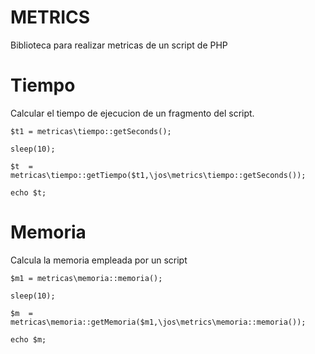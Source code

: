# METRICS
Biblioteca para realizar metricas de un script de PHP

# Tiempo
Calcular el tiempo de ejecucion de un fragmento del script.

```
$t1 = metricas\tiempo::getSeconds();

sleep(10);

$t  = metricas\tiempo::getTiempo($t1,\jos\metrics\tiempo::getSeconds()); 

echo $t;

```

# Memoria
Calcula la memoria empleada por un script

```
$m1 = metricas\memoria::memoria();

sleep(10);

$m  = metricas\memoria::getMemoria($m1,\jos\metrics\memoria::memoria());

echo $m;

```